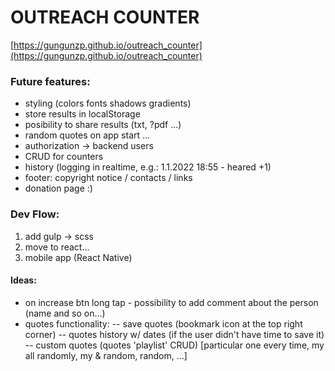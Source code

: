 # OUTREACH COUNTER
[https://gungunzp.github.io/outreach_counter](https://gungunzp.github.io/outreach_counter)


### Future features:
- styling (colors fonts shadows gradients)
- store results in localStorage
- posibility to share results (txt, ?pdf ...)
- random quotes on app start ...
- authorization -> backend users
- CRUD for counters
- history (logging in realtime, e.g.: 1.1.2022 18:55 - heared +1)
- footer: copyright notice / contacts / links
- donation page :)

### Dev Flow:
1. add gulp -> scss
2. move to react...
3. mobile app (React Native)

#### Ideas:
- on increase btn long tap - possibility to add comment about the person (name and so on...)
- quotes functionality:
-- save quotes (bookmark icon at the top right corner)
-- quotes history w/ dates (if the user didn't have time to save it)
-- custom quotes (quotes 'playlist' CRUD) [particular one every time, my all randomly, my & random, random, ...]